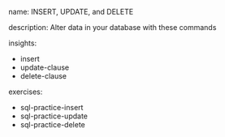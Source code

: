 name: INSERT, UPDATE, and DELETE

description: Alter data in your database with these commands

insights:

- insert
- update-clause
- delete-clause

exercises:

- sql-practice-insert
- sql-practice-update
- sql-practice-delete
